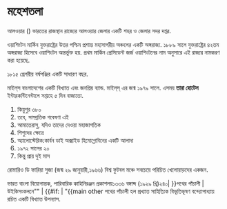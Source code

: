 # মহেশতলা

আলওয়ার () ভারতের রাজস্থান রাজ্যের আলওয়ার জেলার একটি শহর ও জেলার সদর দপ্তর.

ওয়াশিংটন মার্কিন যুক্তরাষ্ট্রের উত্তর পশ্চিম প্রশান্ত মহাসাগরীয় অঞ্চলের একটি অঙ্গরাজ্য. ১৮৮৯ সালে যুক্তরাষ্ট্রের ৪২তম অঙ্গরাজ্য হিসেবে ওয়াশিংটন অন্তর্ভুক্ত হয়. প্রথম মার্কিন প্রেসিডেন্ট জর্জ ওয়াশিংটনের নাম অনুসারে এই রাজ্যর নামকরণ করা হয়েছে.

১৮১৫ গ্রেগরীয় বর্ষপঞ্জির একটি সাধারণ বছর.

‌মাইল্‌স বাংলাদেশের একটি বিখ্যাত এবং জনপ্রিয় ব্যান্ড. মাইল্‌স্‌ এর জন্ম ১৯৭৯ সালে. এসময় **তারা হোটেল** ইন্টারকন্টিনেন্টালে সপ্তাহে ৫ দিন বাজাতো.

1. কিয়ুশুর ৩৮০
1. তবে, সাম্প্রতিক গবেষণা এই
1. আমাতেরাসু, যদিও তাদের দেওয়া মহাজাগতিক
1. শিশুদের ক্ষেত্রে
1. অ্যালোস্টেরিক:কার্বন ডাই অক্সাইড হিমোগ্লোবিনের একটি আলাদা
1. ১৯৭২ সালের ২০
1. কিন্তু প্রায় দুই মাস

রোমারিও ডি ফারিয়া সুজা (জন্ম ২৯ জানুয়ারী,১৯৬৬) বিশ্ব ফুটবল মঞ্চে সবচেয়ে পরিচিত খেলোয়াড়দের একজন.

ভারত
 বাংলা
বিয়োগান্তক, পারিবারিক কাহিনিরঞ্জন প্রকাশলয়১৩৩৬ বঙ্গাব্দ (১৯২৯ খ্রি)২৪০| }}পথের পাঁচালী 
 |  উইকিসংকলনে"" | {{#if:
 | "{{main other
পথের পাঁচালী হল প্রখ্যাত সাহিত্যিক বিভূতিভূষণ বন্দ্যোপাধ্যায় রচিত একটি বিখ্যাত উপন্যাস.


